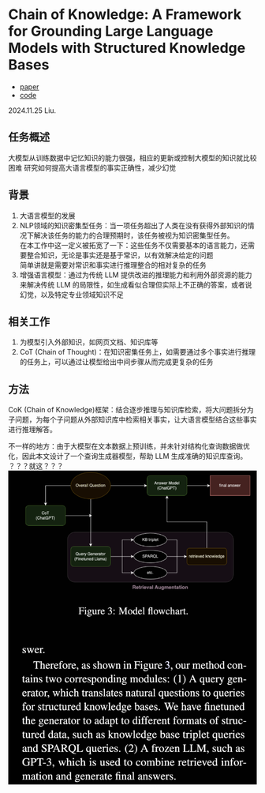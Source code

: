 # Chain of Knowledge: A Framework for Grounding Large Language Models with Structured Knowledge Bases
- [paper](http://arxiv.org/abs/2305.13269)
- [code](https://github.com/DAMO-NLPSG/chain-of-knowledge)

2024.11.25 Liu.

## 任务概述
大模型从训练数据中记忆知识的能力很强，相应的更新或控制大模型的知识就比较困难
研究如何提高大语言模型的事实正确性，减少幻觉

## 背景
1. 大语言模型的发展  
2. NLP领域的知识密集型任务：当一项任务超出了人类在没有获得外部知识的情况下解决该任务的能力的合理预期时，该任务被视为知识密集型任务。  
在本工作中这一定义被拓宽了一下：这些任务不仅需要基本的语言能力，还需要整合知识，无论是事实还是基于常识，以有效解决给定的问题   
简单讲就是需要对常识和事实进行推理整合的相对复杂的任务
3. 增强语言模型：通过为传统 LLM 提供改进的推理能力和利用外部资源的能力来解决传统 LLM 的局限性，如生成看似合理但实际上不正确的答案，或者说幻觉，以及特定专业领域知识不足

## 相关工作
1. 为模型引入外部知识，如网页文档、知识库等
2. CoT (Chain of Thought)：在知识密集任务上，如需要通过多个事实进行推理的任务上，可以通过让模型给出中间步骤从而完成更复杂的任务

## 方法
CoK (Chain of Knowledge)框架：结合逐步推理与知识库检索，将大问题拆分为子问题，为每个子问题从外部知识库中检索相关事实，让大语言模型结合这些事实进行推理解答。

不一样的地方：由于大模型在文本数据上预训练，并未针对结构化查询数据做优化，因此本文设计了一个查询生成器模型，帮助 LLM 生成准确的知识库查询。
？？？就这？？？
![](../imgs/屏幕截图2024CoK.png)